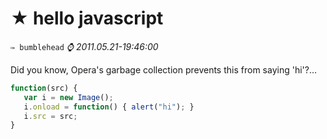 [meta:type]: <> (blog)
[meta:tagsArr]: <> (software,art)
[meta:isComments]: <> (false)
[meta:ispublished]: <> (true)
[meta:posterimg]: <> (support/neonbrand-269297.jpg)

★ hello javascript
===================
`✑ bumblehead`
_⌚ 2011.05.21-19:46:00_

Did you know, Opera's garbage collection prevents this from saying 'hi'?…

```javascript
function(src) {
   var i = new Image();
   i.onload = function() { alert("hi"); }
   i.src = src;
}
```
